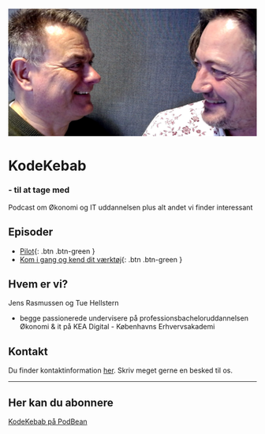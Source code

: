 ![](./image/JT01.png)
# KodeKebab
### - til at tage med
Podcast om Økonomi og IT uddannelsen plus alt andet vi finder interessant

## Episoder
- <span class="fs-1">[Pilot](./pilot/README.md){: .btn .btn-green }</span>
- <span class="fs-1">[Kom i gang og kend dit værktøj](./epsiode_1/README.md){: .btn .btn-green }</span>

## Hvem er vi?
Jens Rasmussen og Tue Hellstern
- begge passionerede undervisere på professionsbacheloruddannelsen Økonomi & it på KEA Digital - Københavns Erhvervsakademi

## Kontakt

Du finder kontaktinformation [her](./kontakt/README.md). Skriv meget gerne en besked til os.

---

## Her kan du abonnere
[KodeKebab på PodBean](https://kodekebab.podbean.com/)
